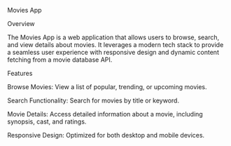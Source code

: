 Movies App

Overview

The Movies App is a web application that allows users to browse, search, and view details about movies. It leverages a modern tech stack to provide a seamless user experience with responsive design and dynamic content fetching from a movie database API.

Features





Browse Movies: View a list of popular, trending, or upcoming movies.



Search Functionality: Search for movies by title or keyword.



Movie Details: Access detailed information about a movie, including synopsis, cast, and ratings.



Responsive Design: Optimized for both desktop and mobile devices.

